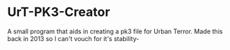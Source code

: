 # UrT-PK3-Creator
 A small program that aids in creating a pk3 file for Urban Terror. Made this back in 2013 so I can't vouch for it's stability-
